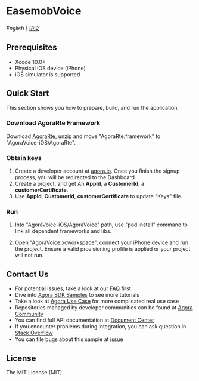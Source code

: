 # EasemobVoice

*English | [中文](README.zh.md)*

## Prerequisites

- Xcode 10.0+
- Physical iOS device (iPhone)
- iOS simulator is supported

## Quick Start

This section shows you how to prepare, build, and run the application.

### Download AgoraRte Framework

Download [AgoraRte](https://github.com/AgoraIO-Usecase/AgoraVoice/releases/download/ios_1.1.0/AgoraRte.framework.zip), unzip and move "AgoraRte.framework" to "AgoraVoice-iOS/AgoraRte".

### Obtain keys

1. Create a developer account at [agora.io](https://dashboard.agora.io/signin/). Once you finish the signup process, you will be redirected to the Dashboard.
2. Create a project, and get An **AppId**, a **CustomerId**, a **customerCertificate**. 
3. Use **AppId**, **CustomerId**, **customerCertificate** to update "Keys" file.

### Run

1. Into "AgoraVoice-iOS/AgoraVoice" path, use "pod install" command to link all dependent frameworks and libs.
  
2. Open "AgoraVoice.xcworkspace", connect your iPhone device and run the project. Ensure a valid provisioning profile is applied or your project will not run.

## Contact Us

- For potential issues, take a look at our [FAQ](https://docs.agora.io/en/faq) first
- Dive into [Agora SDK Samples](https://github.com/AgoraIO) to see more tutorials
- Take a look at [Agora Use Case](https://github.com/AgoraIO-usecase) for more complicated real use case
- Repositories managed by developer communities can be found at [Agora Community](https://github.com/AgoraIO-Community)
- You can find full API documentation at [Document Center](https://docs.agora.io/en/)
- If you encounter problems during integration, you can ask question in [Stack Overflow](https://stackoverflow.com/questions/tagged/agora.io)
- You can file bugs about this sample at [issue](https://github.com/AgoraIO-Usecase/AgoraVoice/issues)

## License

The MIT License (MIT)
